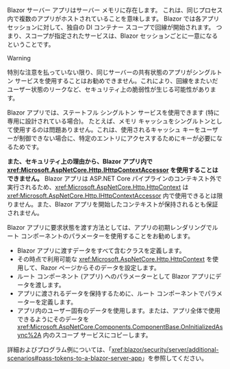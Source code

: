 Blazor サーバー アプリはサーバー メモリに存在します。 これは、同じプロセス内で複数のアプリがホストされていることを意味します。 Blazor では各アプリ セッションに対して、独自の DI コンテナー スコープで回線が開始されます。 つまり、スコープが指定されたサービスは、Blazor セッションごとに一意になるということです。

> [!WARNING]
> 特別な注意を払っていない限り、同じサーバーの共有状態のアプリがシングルトン サービスを使用することはお勧めできません。これにより、回線をまたいだユーザー状態のリークなど、セキュリティ上の脆弱性が生じる可能性があります。

Blazor アプリでは、ステートフル シングルトン サービスを使用できます (特に専用に設計されている場合)。 たとえば、メモリ キャッシュをシングルトンとして使用するのは問題ありません。これは、使用されるキャッシュ キーをユーザーが制御できない場合に、特定のエントリにアクセスするためにキーが必要になるためです。

**また、セキュリティ上の理由から、Blazor アプリ内で <xref:Microsoft.AspNetCore.Http.IHttpContextAccessor> を使用することはできません。** Blazor アプリは ASP.NET Core パイプラインのコンテキスト外で実行されるため、<xref:Microsoft.AspNetCore.Http.HttpContext> は <xref:Microsoft.AspNetCore.Http.IHttpContextAccessor> 内で使用できるとは限りません。また、Blazor アプリを開始したコンテキストが保持されるとも保証されません。

Blazor アプリに要求状態を渡す方法としては、アプリの初期レンダリングでルート コンポーネントのパラメーターを使用することをお勧めします。

* Blazor アプリに渡すデータをすべて含むクラスを定義します。
* その時点で利用可能な <xref:Microsoft.AspNetCore.Http.HttpContext> を使用して、Razor ページからそのデータを設定します。
* ルート コンポーネント (アプリ) へのパラメーターとして Blazor アプリにデータを渡します。
* アプリに渡されるデータを保持するために、ルート コンポーネントでパラメーターを定義します。
* アプリ内のユーザー固有のデータを使用します。または、アプリ全体で使用できるようにそのデータを <xref:Microsoft.AspNetCore.Components.ComponentBase.OnInitializedAsync%2A> 内のスコープ サービスにコピーします。

詳細およびプログラム例については、「<xref:blazor/security/server/additional-scenarios#pass-tokens-to-a-blazor-server-app>」を参照してください。
